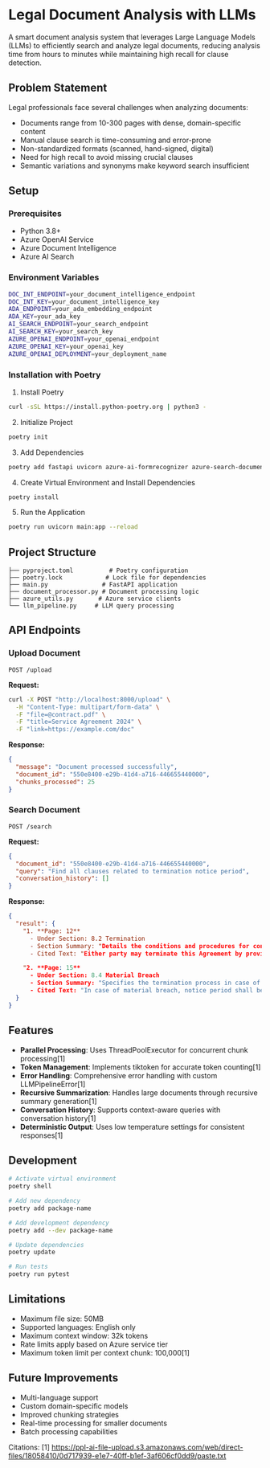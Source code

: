 # Legal Document Analysis with LLMs

A smart document analysis system that leverages Large Language Models (LLMs) to efficiently search and analyze legal documents, reducing analysis time from hours to minutes while maintaining high recall for clause detection.

## Problem Statement

Legal professionals face several challenges when analyzing documents:
- Documents range from 10-300 pages with dense, domain-specific content
- Manual clause search is time-consuming and error-prone
- Non-standardized formats (scanned, hand-signed, digital)
- Need for high recall to avoid missing crucial clauses
- Semantic variations and synonyms make keyword search insufficient

## Setup

### Prerequisites
- Python 3.8+
- Azure OpenAI Service
- Azure Document Intelligence
- Azure AI Search

### Environment Variables
```bash
DOC_INT_ENDPOINT=your_document_intelligence_endpoint
DOC_INT_KEY=your_document_intelligence_key
ADA_ENDPOINT=your_ada_embedding_endpoint
ADA_KEY=your_ada_key
AI_SEARCH_ENDPOINT=your_search_endpoint
AI_SEARCH_KEY=your_search_key
AZURE_OPENAI_ENDPOINT=your_openai_endpoint
AZURE_OPENAI_KEY=your_openai_key
AZURE_OPENAI_DEPLOYMENT=your_deployment_name
```

### Installation with Poetry

1. Install Poetry
```bash
curl -sSL https://install.python-poetry.org | python3 -
```

2. Initialize Project
```bash
poetry init
```

3. Add Dependencies
```bash
poetry add fastapi uvicorn azure-ai-formrecognizer azure-search-documents openai numpy python-multipart azure-core tiktoken concurrent-futures
```

4. Create Virtual Environment and Install Dependencies
```bash
poetry install
```

5. Run the Application
```bash
poetry run uvicorn main:app --reload
```

## Project Structure
```
├── pyproject.toml          # Poetry configuration
├── poetry.lock            # Lock file for dependencies
├── main.py               # FastAPI application
├── document_processor.py # Document processing logic
├── azure_utils.py       # Azure service clients
└── llm_pipeline.py     # LLM query processing
```

## API Endpoints

### Upload Document
```http
POST /upload
```

**Request:**
```bash
curl -X POST "http://localhost:8000/upload" \
  -H "Content-Type: multipart/form-data" \
  -F "file=@contract.pdf" \
  -F "title=Service Agreement 2024" \
  -F "link=https://example.com/doc"
```

**Response:**
```json
{
  "message": "Document processed successfully",
  "document_id": "550e8400-e29b-41d4-a716-446655440000",
  "chunks_processed": 25
}
```

### Search Document
```http
POST /search
```

**Request:**
```json
{
  "document_id": "550e8400-e29b-41d4-a716-446655440000",
  "query": "Find all clauses related to termination notice period",
  "conversation_history": []
}
```

**Response:**
```json
{
  "result": {
    "1. **Page: 12**
      - Under Section: 8.2 Termination
      - Section Summary: "Details the conditions and procedures for contract termination"
      - Cited Text: "Either party may terminate this Agreement by providing 90 days written notice..."

    "2. **Page: 15**
      - Under Section: 8.4 Material Breach
      - Section Summary: "Specifies the termination process in case of material breach"
      - Cited Text: "In case of material breach, notice period shall be reduced to 30 days..."
  }
}
```

## Features

- **Parallel Processing**: Uses ThreadPoolExecutor for concurrent chunk processing[1]
- **Token Management**: Implements tiktoken for accurate token counting[1]
- **Error Handling**: Comprehensive error handling with custom LLMPipelineError[1]
- **Recursive Summarization**: Handles large documents through recursive summary generation[1]
- **Conversation History**: Supports context-aware queries with conversation history[1]
- **Deterministic Output**: Uses low temperature settings for consistent responses[1]

## Development

```bash
# Activate virtual environment
poetry shell

# Add new dependency
poetry add package-name

# Add development dependency
poetry add --dev package-name

# Update dependencies
poetry update

# Run tests
poetry run pytest
```

## Limitations

- Maximum file size: 50MB
- Supported languages: English only
- Maximum context window: 32k tokens
- Rate limits apply based on Azure service tier
- Maximum token limit per context chunk: 100,000[1]

## Future Improvements

- Multi-language support
- Custom domain-specific models
- Improved chunking strategies
- Real-time processing for smaller documents
- Batch processing capabilities

Citations:
[1] https://ppl-ai-file-upload.s3.amazonaws.com/web/direct-files/18058410/0d717939-e1e7-40ff-b1ef-3af606cf0dd9/paste.txt